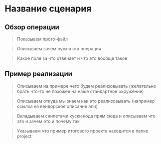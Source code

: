 # Название сценария

## Обзор операции

> Показывем прото-файл

> Описываем зачем нужна эта операция

> Какое поле за что отвечает и что это вообще такое

## Пример реализации

> Описываем на примере чего будем реализовывать (желательно брать что-то не похожее на наше стандартное окружение)

> Описываем откуда мы знаем как это реализовывать (например ссылка на вендорское описание апи)

> Вкладываем снипетами куски кода прям сюда и описываем что это и зачем это и почему так

> Указываем что пример итогового проекта находится в папке project

